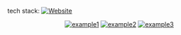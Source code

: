 tech stack: [![Website](https://img.shields.io/badge/Link-orange
)](https://parsany.github.io/c/skills)

<!-- CV: [![Website](https://flat.badgen.net/badge/color/Link/orange?label=)](https://parsany.github.io/c/skills) -->


<div align="center">

  <a href="">![example1](https://img.shields.io/badge/example-one-red)</a>
  <a href="">![example2](https://img.shields.io/badge/example-two-green)</a>
  <a href="">![example3](https://img.shields.io/badge/example-three-blue)</a>

</div>
